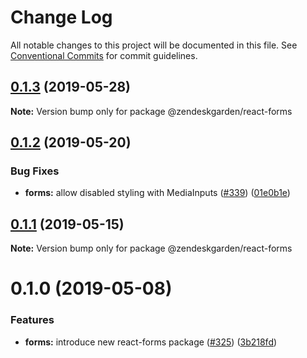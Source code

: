 # Change Log

All notable changes to this project will be documented in this file.
See [Conventional Commits](https://conventionalcommits.org) for commit guidelines.

## [0.1.3](https://github.com/zendeskgarden/react-components/compare/@zendeskgarden/react-forms@0.1.2...@zendeskgarden/react-forms@0.1.3) (2019-05-28)

**Note:** Version bump only for package @zendeskgarden/react-forms





## [0.1.2](https://github.com/zendeskgarden/react-components/compare/@zendeskgarden/react-forms@0.1.1...@zendeskgarden/react-forms@0.1.2) (2019-05-20)


### Bug Fixes

* **forms:** allow disabled styling with MediaInputs ([#339](https://github.com/zendeskgarden/react-components/issues/339)) ([01e0b1e](https://github.com/zendeskgarden/react-components/commit/01e0b1e))





## [0.1.1](https://github.com/zendeskgarden/react-components/compare/@zendeskgarden/react-forms@0.1.0...@zendeskgarden/react-forms@0.1.1) (2019-05-15)

**Note:** Version bump only for package @zendeskgarden/react-forms





# 0.1.0 (2019-05-08)


### Features

* **forms:** introduce new react-forms package ([#325](https://github.com/zendeskgarden/react-components/issues/325)) ([3b218fd](https://github.com/zendeskgarden/react-components/commit/3b218fd))
